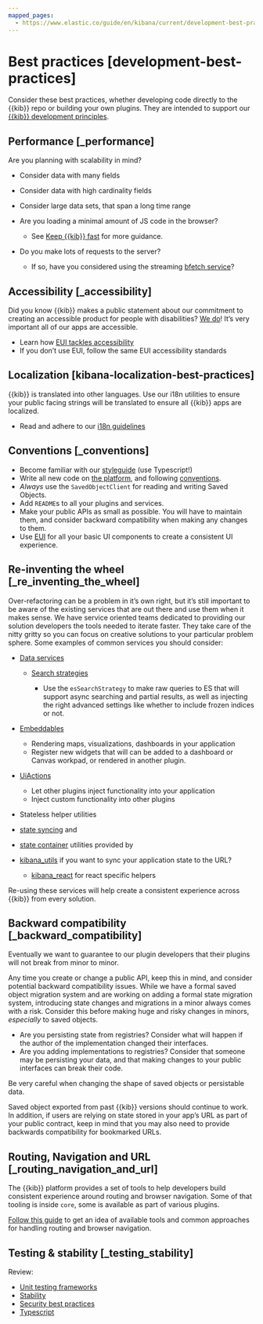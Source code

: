 ```yaml
---
mapped_pages:
  - https://www.elastic.co/guide/en/kibana/current/development-best-practices.html
---
```


# Best practices [development-best-practices]

Consider these best practices, whether developing code directly to the {{kib}} repo or building your own plugins. They are intended to support our [{{kib}} development principles](https://github.com/elastic/engineering/blob/master/kibana_dev_principles.md).


## Performance [_performance]

Are you planning with scalability in mind?

* Consider data with many fields
* Consider data with high cardinality fields
* Consider large data sets, that span a long time range
* Are you loading a minimal amount of JS code in the browser?

    * See [Keep {{kib}} fast](/extend/plugin-performance.md) for more guidance.

* Do you make lots of requests to the server?

    * If so, have you considered using the streaming [bfetch service](https://github.com/elastic/kibana/tree/master/src/plugins/bfetch)?



## Accessibility [_accessibility]

Did you know {{kib}} makes a public statement about our commitment to creating an accessible product for people with disabilities? [We do](docs-content://explore-analyze/index.md)! It’s very important all of our apps are accessible.

* Learn how [EUI tackles accessibility](https://elastic.github.io/eui/#/guidelines/accessibility)
* If you don’t use EUI, follow the same EUI accessibility standards


## Localization [kibana-localization-best-practices]

{{kib}} is translated into other languages. Use our i18n utilities to ensure your public facing strings will be translated to ensure all {{kib}} apps are localized.

* Read and adhere to our [i18n guidelines](https://github.com/elastic/kibana/blob/master/src/platform/packages/shared/kbn-i18n/GUIDELINE.md)


## Conventions [_conventions]

* Become familiar with our [styleguide](https://github.com/elastic/kibana/blob/master/STYLEGUIDE.mdx) (use Typescript!)
* Write all new code on [the platform](https://github.com/elastic/kibana/blob/master/src/core/README.md), and following [conventions](https://github.com/elastic/kibana/blob/master/src/core/CONVENTIONS.md).
* *Always* use the `SavedObjectClient` for reading and writing Saved Objects.
* Add `README`s to all your plugins and services.
* Make your public APIs as small as possible. You will have to maintain them, and consider backward compatibility when making any changes to them.
* Use [EUI](https://elastic.github.io/eui) for all your basic UI components to create a consistent UI experience.


## Re-inventing the wheel [_re_inventing_the_wheel]

Over-refactoring can be a problem in it’s own right, but it’s still important to be aware of the existing services that are out there and use them when it makes sense. We have service oriented teams dedicated to providing our solution developers the tools needed to iterate faster. They take care of the nitty gritty so you can focus on creative solutions to your particular problem sphere. Some examples of common services you should consider:

* [Data services](https://github.com/elastic/kibana/tree/master/src/platform/plugins/shared/data/README.mdx)

    * [Search strategies](https://github.com/elastic/kibana/tree/master/src/platform/plugins/shared/data/README.mdx#search)

        * Use the `esSearchStrategy` to make raw queries to ES that will support async searching and partial results, as well as injecting the right advanced settings like whether to include frozen indices or not.

* [Embeddables](https://github.com/elastic/kibana/blob/master/src/platform/plugins/shared/embeddable/README.md)

    * Rendering maps, visualizations, dashboards in your application
    * Register new widgets that will can be added to a dashboard or Canvas workpad, or rendered in another plugin.

* [UiActions](https://github.com/elastic/kibana/tree/master/src/platform/plugins/shared/ui_actions/README.asciidoc)

    * Let other plugins inject functionality into your application
    * Inject custom functionality into other plugins

* Stateless helper utilities
* [state syncing](https://github.com/elastic/kibana/tree/master/src/platform/plugins/shared/kibana_utils/docs/state_sync/README.md) and
* [state container](https://github.com/elastic/kibana/tree/master/src/platform/plugins/shared/kibana_utils/docs/state_containers/README.md) utilities provided by
* [kibana_utils](https://github.com/elastic/kibana/tree/master/src/platform/plugins/shared/kibana_utils/README.md) if you want to sync your application state to the URL?

    * [kibana_react](https://github.com/elastic/kibana/tree/master/src/platform/plugins/shared/kibana_react/README.md) for react specific helpers


Re-using these services will help create a consistent experience across {{kib}} from every solution.


## Backward compatibility [_backward_compatibility]

Eventually we want to guarantee to our plugin developers that their plugins will not break from minor to minor.

Any time you create or change a public API, keep this in mind, and consider potential backward compatibility issues. While we have a formal saved object migration system and are working on adding a formal state migration system, introducing state changes and migrations in a minor always comes with a risk. Consider this before making huge and risky changes in minors, *especially* to saved objects.

* Are you persisting state from registries? Consider what will happen if the author of the implementation changed their interfaces.
* Are you adding implementations to registries? Consider that someone may be persisting your data, and that making changes to your public interfaces can break their code.

Be very careful when changing the shape of saved objects or persistable data.

Saved object exported from past {{kib}} versions should continue to work. In addition, if users are relying on state stored in your app’s URL as part of your public contract, keep in mind that you may also need to provide backwards compatibility for bookmarked URLs.


## Routing, Navigation and URL [_routing_navigation_and_url]

The {{kib}} platform provides a set of tools to help developers build consistent experience around routing and browser navigation. Some of that tooling is inside `core`, some is available as part of various plugins.

[Follow this guide](/extend/kibana-navigation.md) to get an idea of available tools and common approaches for handling routing and browser navigation.


## Testing & stability [_testing_stability]

Review:

* [Unit testing frameworks](/extend/development-tests.md#development-unit-tests)
* [Stability](/extend/stability.md)
* [Security best practices](/extend/security-best-practices.md)
* [Typescript](/extend/typescript.md)






